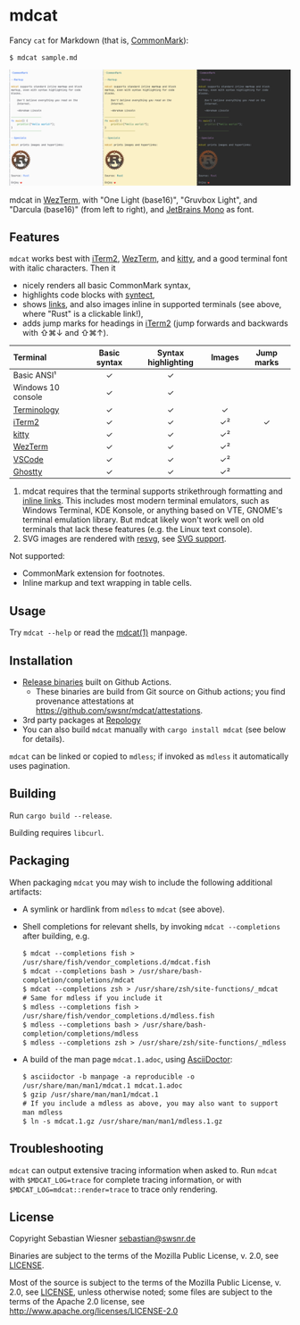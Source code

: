 # mdcat

Fancy `cat` for Markdown (that is, [CommonMark][]):

```
$ mdcat sample.md
```

![mdcat showcase with different colour themes][sxs]

mdcat in [WezTerm], with "One Light (base16)", "Gruvbox Light", and "Darcula
(base16)" (from left to right), and [JetBrains Mono] as font.

[CommonMark]: http://commonmark.org
[Solarized]: http://ethanschoonover.com/solarized
[dracula]: https://draculatheme.com/iterm/
[wezterm]: https://wezfurlong.org/wezterm/
[JetBrains Mono]: https://www.jetbrains.com/lp/mono/
[sxs]: ./screenshots/side-by-side.png

## Features

`mdcat` works best with [iTerm2], [WezTerm], and [kitty], and a good terminal font with italic characters.
Then it

* nicely renders all basic CommonMark syntax,
* highlights code blocks with [syntect],
* shows [links][osc8], and also images inline in supported terminals (see above, where "Rust" is a clickable link!),
* adds jump marks for headings in [iTerm2] (jump forwards and backwards with <key>⇧⌘↓</key> and <key>⇧⌘↑</key>).

| Terminal                   |  Basic syntax | Syntax highlighting | Images | Jump marks |
| :------------------------- | :-----------: | :-----------------: | :----: | :--------: |
| Basic ANSI¹                | ✓             | ✓                   |        |            |
| Windows 10 console         | ✓             | ✓                   |        |            |
| [Terminology]              | ✓             | ✓                   | ✓      |            |
| [iTerm2]                   | ✓             | ✓                   | ✓²     | ✓          |
| [kitty]                    | ✓             | ✓                   | ✓²     |            |
| [WezTerm]                  | ✓             | ✓                   | ✓²     |            |
| [VSCode]                   | ✓             | ✓                   | ✓²     |            |
| [Ghostty]                  | ✓             | ✓                   | ✓²     |            |

1) mdcat requires that the terminal supports strikethrough formatting and [inline links][osc8].
    This includes most modern terminal emulators, such as Windows Terminal, KDE Konsole, or anything based on VTE, GNOME's terminal emulation library.
    But mdcat likely won't work well on old terminals that lack these features (e.g. the Linux text console).
2) SVG images are rendered with [resvg], see [SVG support].

Not supported:

* CommonMark extension for footnotes.
* Inline markup and text wrapping in table cells.

[syntect]: https://github.com/trishume/syntect
[osc8]: https://gist.github.com/egmontkob/eb114294efbcd5adb1944c9f3cb5feda
[Terminology]: http://terminolo.gy
[iterm2]: https://www.iterm2.com
[WezTerm]: https://wezfurlong.org/wezterm/
[kitty]: https://sw.kovidgoyal.net/kitty/
[resvg]: https://github.com/RazrFalcon/resvg
[SVG support]: https://github.com/RazrFalcon/resvg#svg-support
[VSCode]: https://code.visualstudio.com/
[Ghostty]: https://mitchellh.com/ghostty

## Usage

Try `mdcat --help` or read the [mdcat(1)](./mdcat.1.adoc) manpage.

## Installation

* [Release binaries](https://github.com/swsnr/mdcat/releases/) built on Github Actions.
  - These binaries are build from Git source on Github actions; you find provenance attestations at <https://github.com/swsnr/mdcat/attestations>.
* 3rd party packages at [Repology](https://repology.org/project/mdcat/versions)
* You can also build `mdcat` manually with `cargo install mdcat` (see below for details).

`mdcat` can be linked or copied to `mdless`; if invoked as `mdless` it automatically uses pagination.

## Building

Run `cargo build --release`.

Building requires `libcurl`.

## Packaging

When packaging `mdcat` you may wish to include the following additional artifacts:

- A symlink or hardlink from `mdless` to `mdcat` (see above).
- Shell completions for relevant shells, by invoking `mdcat --completions` after building, e.g.

  ```console
  $ mdcat --completions fish > /usr/share/fish/vendor_completions.d/mdcat.fish
  $ mdcat --completions bash > /usr/share/bash-completion/completions/mdcat
  $ mdcat --completions zsh > /usr/share/zsh/site-functions/_mdcat
  # Same for mdless if you include it
  $ mdless --completions fish > /usr/share/fish/vendor_completions.d/mdless.fish
  $ mdless --completions bash > /usr/share/bash-completion/completions/mdless
  $ mdless --completions zsh > /usr/share/zsh/site-functions/_mdless
  ```

- A build of the man page `mdcat.1.adoc`, using [AsciiDoctor]:

  ```console
  $ asciidoctor -b manpage -a reproducible -o /usr/share/man/man1/mdcat.1 mdcat.1.adoc
  $ gzip /usr/share/man/man1/mdcat.1
  # If you include a mdless as above, you may also want to support man mdless
  $ ln -s mdcat.1.gz /usr/share/man/man1/mdless.1.gz
  ```

[AsciiDoctor]: https://asciidoctor.org/

## Troubleshooting

`mdcat` can output extensive tracing information when asked to.
Run `mdcat` with `$MDCAT_LOG=trace` for complete tracing information, or with `$MDCAT_LOG=mdcat::render=trace` to trace only rendering.

## License

Copyright Sebastian Wiesner <sebastian@swsnr.de>

Binaries are subject to the terms of the Mozilla Public
License, v. 2.0, see [LICENSE](LICENSE).

Most of the source is subject to the terms of the Mozilla Public
License, v. 2.0, see [LICENSE](LICENSE), unless otherwise noted;
some files are subject to the terms of the Apache 2.0 license,
see <http://www.apache.org/licenses/LICENSE-2.0>
